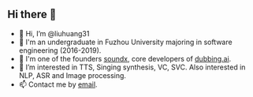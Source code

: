 ## Hi there 👋
- 👋 Hi, I’m @liuhuang31
- 🏫 I'm an undergraduate in Fuzhou University majoring in software engineering (2016-2019).
- 🔭 I'm one of the founders [soundx](https://www.soundx.cn/), core developers of [dubbing.ai](https://dubbing.tech/).
- 👀 I’m interested in TTS, Singing synthesis, VC, SVC. Also interested in NLP, ASR and Image processing.
- 📫 Contact me by [email](1658540983@qq.com).
